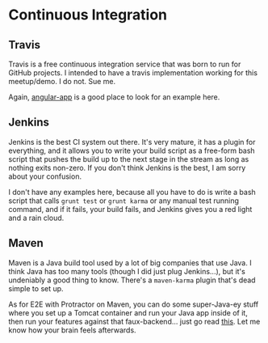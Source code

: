 # Continuous Integration

## Travis
Travis is a free continuous integration service that was born to run for GitHub projects. I intended to have a travis
implementation working for this meetup/demo. I do not. Sue me.

Again, [angular-app](https://github.com/angular-app/angular-app/blob/master/.travis.yml) is a good place to look for an example here.

## Jenkins
Jenkins is the best CI system out there. It's very mature, it has a plugin for everything, and it allows you to write
your build script as a free-form bash script that pushes the build up to the next stage in the stream as long as nothing
exits non-zero. If you don't think Jenkins is the best, I am sorry about your confusion.

I don't have any examples here, because all you have to do is write a bash script that calls `grunt test` or
`grunt karma` or any manual test running command, and if it fails, your build fails, and Jenkins gives you a red light
and a rain cloud.

## Maven
Maven is a Java build tool used by a lot of big companies that use Java. I think Java has too many tools (though I did
just plug Jenkins...), but it's undeniably a good thing to know. There's a `maven-karma` plugin that's dead simple to
set up.

As for E2E with Protractor on Maven, you can do some super-Java-ey stuff where you set up a Tomcat container and run
your Java app inside of it, then run your features against that faux-backend... just go read [this](http://www.asgarddesigns.com.au/2013/11/end-to-end-testing-with-angularjs-protractor-grunt-and-maven/). Let me know
how your brain feels afterwards.